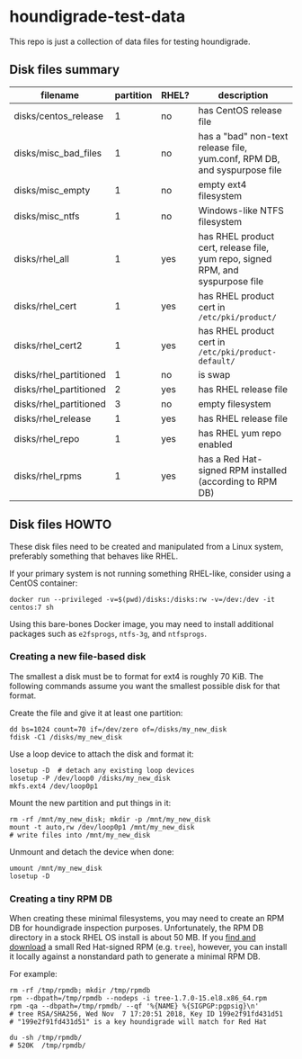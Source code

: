 # houndigrade-test-data

This repo is just a collection of data files for testing houndigrade.

## Disk files summary

| filename               | partition | RHEL? | description                                                                    |
| ---------------------- | --------- | ----- | ------------------------------------------------------------------------------ |
| disks/centos_release   | 1         | no    | has CentOS release file                                                        |
| disks/misc_bad_files   | 1         | no    | has a "bad" non-text release file, yum.conf, RPM DB, and syspurpose file       |
| disks/misc_empty       | 1         | no    | empty ext4 filesystem                                                          |
| disks/misc_ntfs        | 1         | no    | Windows-like NTFS filesystem                                                   |
| disks/rhel_all         | 1         | yes   | has RHEL product cert, release file, yum repo, signed RPM, and syspurpose file |
| disks/rhel_cert        | 1         | yes   | has RHEL product cert in ``/etc/pki/product/``                                 |
| disks/rhel_cert2       | 1         | yes   | has RHEL product cert in ``/etc/pki/product-default/``                         |
| disks/rhel_partitioned | 1         | no    | is swap                                                                        |
| disks/rhel_partitioned | 2         | yes   | has RHEL release file                                                          |
| disks/rhel_partitioned | 3         | no    | empty filesystem                                                               |
| disks/rhel_release     | 1         | yes   | has RHEL release file                                                          |
| disks/rhel_repo        | 1         | yes   | has RHEL yum repo enabled                                                      |
| disks/rhel_rpms        | 1         | yes   | has a Red Hat-signed RPM installed (according to RPM DB)                       |

## Disk files HOWTO

These disk files need to be created and manipulated from a Linux system, preferably something that behaves like RHEL.

If your primary system is not running something RHEL-like, consider using a CentOS container:

```
docker run --privileged -v=$(pwd)/disks:/disks:rw -v=/dev:/dev -it centos:7 sh
```

Using this bare-bones Docker image, you may need to install additional packages such as `e2fsprogs`, `ntfs-3g`, and `ntfsprogs`.

### Creating a new file-based disk

The smallest a disk must be to format for ext4 is roughly 70 KiB. The following commands assume you want the smallest possible disk for that format.

Create the file and give it at least one partition:
```
dd bs=1024 count=70 if=/dev/zero of=/disks/my_new_disk
fdisk -C1 /disks/my_new_disk
```

Use a loop device to attach the disk and format it:
```
losetup -D  # detach any existing loop devices
losetup -P /dev/loop0 /disks/my_new_disk
mkfs.ext4 /dev/loop0p1
```

Mount the new partition and put things in it:
```
rm -rf /mnt/my_new_disk; mkdir -p /mnt/my_new_disk
mount -t auto,rw /dev/loop0p1 /mnt/my_new_disk
# write files into /mnt/my_new_disk
```

Unmount and detach the device when done:
```
umount /mnt/my_new_disk
losetup -D
```

### Creating a tiny RPM DB

When creating these minimal filesystems, you may need to create an RPM DB for houndigrade inspection purposes. Unfortunately, the RPM DB directory in a stock RHEL OS install is about 50 MB. If you [find and download](https://access.redhat.com/downloads/content/package-browser) a small Red Hat-signed RPM (e.g. `tree`), however, you can install it locally against a nonstandard path to generate a minimal RPM DB.

For example:

```
rm -rf /tmp/rpmdb; mkdir /tmp/rpmdb
rpm --dbpath=/tmp/rpmdb --nodeps -i tree-1.7.0-15.el8.x86_64.rpm
rpm -qa --dbpath=/tmp/rpmdb/ --qf '%{NAME} %{SIGPGP:pgpsig}\n'
# tree RSA/SHA256, Wed Nov  7 17:20:51 2018, Key ID 199e2f91fd431d51
# "199e2f91fd431d51" is a key houndigrade will match for Red Hat

du -sh /tmp/rpmdb/
# 520K	/tmp/rpmdb/
```
